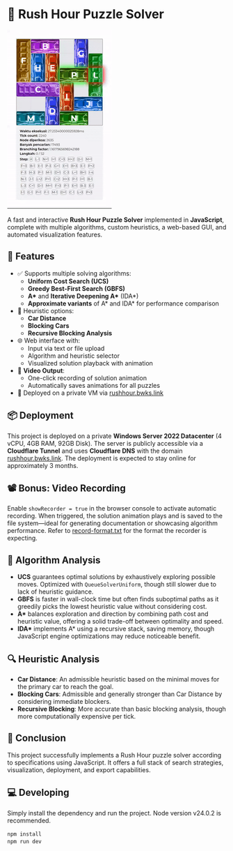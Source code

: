 # 🚗 Rush Hour Puzzle Solver

![](./docs/Jam-40_a-star_car-blocked-recursive.gif)

A fast and interactive **Rush Hour Puzzle Solver** implemented in **JavaScript**, complete with multiple algorithms, custom heuristics, a web-based GUI, and automated visualization features.

## 🔧 Features

- ✅ Supports multiple solving algorithms:
  - **Uniform Cost Search (UCS)**
  - **Greedy Best-First Search (GBFS)**
  - **A\*** and **Iterative Deepening A\*** (IDA*)
  - **Approximate variants** of A\* and IDA\* for performance comparison
- 🧠 Heuristic options:
  - **Car Distance**
  - **Blocking Cars**
  - **Recursive Blocking Analysis**
- 🌐 Web interface with:
  - Input via text or file upload
  - Algorithm and heuristic selector
  - Visualized solution playback with animation
- 🎥 **Video Output**:
  - One-click recording of solution animation
  - Automatically saves animations for all puzzles
- 🚀 Deployed on a private VM via [rushhour.bwks.link](https://rushhour.bwks.link)

## 📦 Deployment

This project is deployed on a private **Windows Server 2022 Datacenter** (4 vCPU, 4GB RAM, 92GB Disk). The server is publicly accessible via a **Cloudflare Tunnel** and uses **Cloudflare DNS** with the domain [rushhour.bwks.link](https://rushhour.bwks.link). The deployment is expected to stay online for approximately 3 months.

## 📽 Bonus: Video Recording

Enable `showRecorder = true` in the browser console to activate automatic recording. When triggered, the solution animation plays and is saved to the file system—ideal for generating documentation or showcasing algorithm performance. Refer to [record-format.txt](./test/record-format.txt) for the format the recorder is expecting.

## 🧪 Algorithm Analysis

- **UCS** guarantees optimal solutions by exhaustively exploring possible moves. Optimized with `QueueSolverUniform`, though still slower due to lack of heuristic guidance.
- **GBFS** is faster in wall-clock time but often finds suboptimal paths as it greedily picks the lowest heuristic value without considering cost.
- **A\*** balances exploration and direction by combining path cost and heuristic value, offering a solid trade-off between optimality and speed.
- **IDA\*** implements A\* using a recursive stack, saving memory, though JavaScript engine optimizations may reduce noticeable benefit.

## 🔍 Heuristic Analysis

- **Car Distance**: An admissible heuristic based on the minimal moves for the primary car to reach the goal.
- **Blocking Cars**: Admissible and generally stronger than Car Distance by considering immediate blockers.
- **Recursive Blocking**: More accurate than basic blocking analysis, though more computationally expensive per tick.

## 📌 Conclusion

This project successfully implements a Rush Hour puzzle solver according to specifications using JavaScript. It offers a full stack of search strategies, visualization, deployment, and export capabilities.

## 💻 Developing

Simply install the dependency and run the project. Node version v24.0.2 is recommended.
```sh
npm install
npm run dev
```
